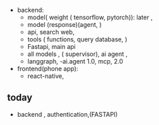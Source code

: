 - backend: 
    - model( weight ( tensorflow, pytorch)): later , 
    - model (response)(agent, )
    - api, search web, 
    - tools ( functions, query database, )
    - Fastapi, main api 
    - all models , ( supervisor), ai agent , 
    - langgraph, -ai.agent 1.0, mcp, 2.0 
- frontend(phone app): 
    - react-native, 


## today 
- backend , authentication,(FASTAPI)

